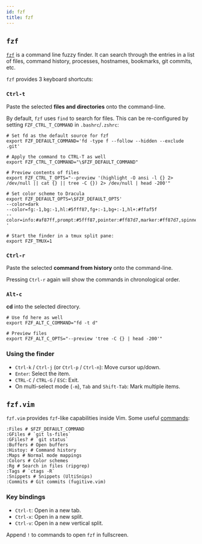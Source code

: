 ```yaml
---
id: fzf
title: fzf
---
```


## `fzf`

[`fzf`](https://github.com/junegunn/fzf) is a command line fuzzy finder. It can search through the entries in a list of files, command history, processes, hostnames, bookmarks, git commits, etc.

`fzf` provides 3 keyboard shortcuts:

### **`Ctrl-t`**

Paste the selected **files and directories** onto the command-line.

By default, `fzf` uses `find` to search for files. This can be re-configured by setting `FZF_CTRL_T_COMMAND` in `.bashrc`/`.zshrc`:

```shell title="~/.zshrc"
# Set fd as the default source for fzf
export FZF_DEFAULT_COMMAND='fd -type f --follow --hidden --exclude .git'

# Apply the command to CTRL-T as well
export FZF_CTRL_T_COMMAND="\$FZF_DEFAULT_COMMAND"

# Preview contents of files
export FZF_CTRL_T_OPTS="--preview '(highlight -O ansi -l {} 2> /dev/null || cat {} || tree -C {}) 2> /dev/null | head -200'"

# Set color scheme to Dracula
export FZF_DEFAULT_OPTS=\$FZF_DEFAULT_OPTS'
--color=dark
--color=fg:-1,bg:-1,hl:#5fff87,fg+:-1,bg+:-1,hl+:#ffaf5f
--color=info:#af87ff,prompt:#5fff87,pointer:#ff87d7,marker:#ff87d7,spinner:#ff87d7
'

# Start the finder in a tmux split pane:
export FZF_TMUX=1
```

### **`Ctrl-r`**

Paste the selected **command from history** onto the command-line.

Pressing `Ctrl-r` again will show the commands in chronological order.

### **`Alt-c`**

**cd** into the selected directory.

```shell title="~/.zshrc"
# Use fd here as well
export FZF_ALT_C_COMMAND="fd -t d"

# Preview files
export FZF_ALT_C_OPTS="--preview 'tree -C {} | head -200'"
```

### Using the finder

- `Ctrl-k` / `Ctrl-j` (or `Ctrl-p` / `Ctrl-n`): Move cursor up/down.
- `Enter`: Select the item.
- `CTRL-C` / `CTRL-G` / `ESC`: Exit.
- On multi-select mode (`-m`), `Tab` and `Shift-Tab`: Mark multiple items.

## `fzf.vim`

`fzf.vim` provides `fzf`-like capabilities inside Vim. Some useful [commands](https://github.com/junegunn/fzf.vim#commands):

```shell
:Files # $FZF_DEFAULT_COMMAND
:GFiles # `git ls-files`
:GFiles? # `git status`
:Buffers # Open buffers
:Histoy: # Command history
:Maps # Normal mode mappings
:Colors # Color schemes
:Rg # Search in files (ripgrep)
:Tags # `ctags -R`
:Snippets # Snippets (UltiSnips)
:Commits # Git commits (fugitive.vim)
```

### Key bindings

- `Ctrl-t`: Open in a new tab.
- `Ctrl-x`: Open in a new split.
- `Ctrl-v`: Open in a new vertical split.

Append `!` to commands to open `fzf` in fullscreen.
